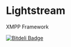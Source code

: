 # Lightstream

XMPP Framework


[![Bitdeli Badge](https://d2weczhvl823v0.cloudfront.net/dodo/lightstream/trend.png)](https://bitdeli.com/free "Bitdeli Badge")

